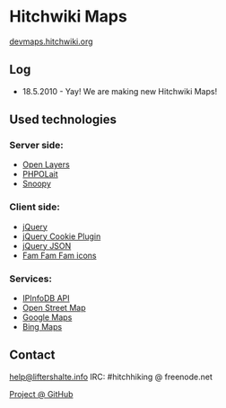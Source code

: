 Hitchwiki Maps
==============

[devmaps.hitchwiki.org](http://devmaps.hitchwiki.org/)

## Log

* 18.5.2010 - Yay! We are making new Hitchwiki Maps!


## Used technologies

### Server side:
* [Open Layers](http://openlayers.org/)
* [PHPOLait](http://sourceforge.net/projects/phpolait/)
* [Snoopy](http://sourceforge.net/projects/snoopy/)

### Client side:
* [jQuery](http://jquery.com/) 
* [jQuery Cookie Plugin](http://plugins.jquery.com/project/cookie)
* [jQuery JSON](http://code.google.com/p/jquery-json/)
* [Fam Fam Fam icons](http://www.famfamfam.com/lab/icons/)

### Services:
* [IPInfoDB API](http://ipinfodb.com/)
* [Open Street Map](http://www.openstreetmap.org/)
* [Google Maps](http://maps.google.com)
* [Bing Maps](http://maps.bing.com)


## Contact
help@liftershalte.info
IRC: #hitchhiking @ freenode.net

[Project @ GitHub](http://github.com/MrTweek/maps.hitchwiki.org/)